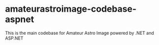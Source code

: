 # amateurastroimage-codebase-aspnet
This is the main codebase for Amateur Astro Image powered by .NET and ASP.NET
